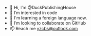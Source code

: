 - 👋 Hi, I’m @DuckPublishingHouse
- 👀 I’m interested in code
- 🌱 I'm learning a foreign language now.
- 💞️ I’m looking to collaborate on GitHub
- 📫 Reach me yzcbs@outlook.com

<!---
DuckPublishingHouse/DuckPublishingHouse is a ✨ special ✨ repository because its `README.md` (this file) appears on your GitHub profile.
You can click the Preview link to take a look at your changes.
--->
